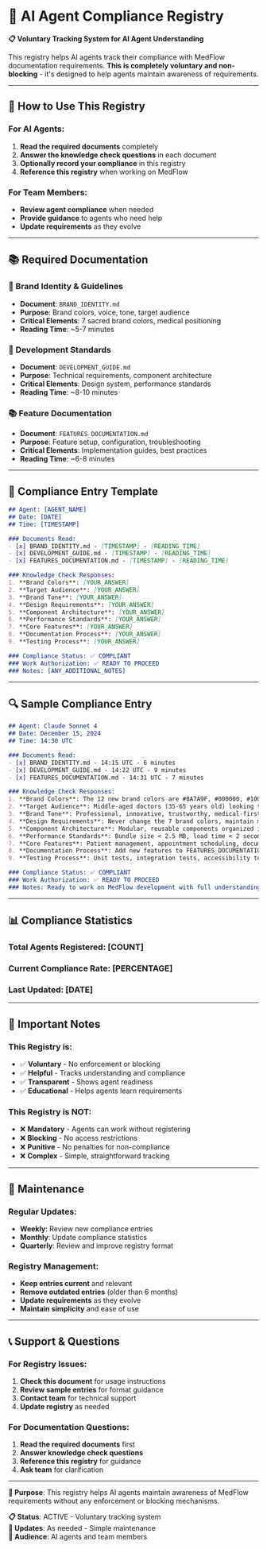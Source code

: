 # 🤖 AI Agent Compliance Registry

**📋 Voluntary Tracking System for AI Agent Understanding**

This registry helps AI agents track their compliance with MedFlow documentation requirements. **This is completely voluntary and non-blocking** - it's designed to help agents maintain awareness of requirements.

---

## 🎯 **How to Use This Registry**

### **For AI Agents:**
1. **Read the required documents** completely
2. **Answer the knowledge check questions** in each document
3. **Optionally record your compliance** in this registry
4. **Reference this registry** when working on MedFlow

### **For Team Members:**
- **Review agent compliance** when needed
- **Provide guidance** to agents who need help
- **Update requirements** as they evolve

---

## 📚 **Required Documentation**

### **🎨 Brand Identity & Guidelines**
- **Document**: `BRAND_IDENTITY.md`
- **Purpose**: Brand colors, voice, tone, target audience
- **Critical Elements**: 7 sacred brand colors, medical positioning
- **Reading Time**: ~5-7 minutes

### **🔧 Development Standards**
- **Document**: `DEVELOPMENT_GUIDE.md`
- **Purpose**: Technical requirements, component architecture
- **Critical Elements**: Design system, performance standards
- **Reading Time**: ~8-10 minutes

### **📚 Feature Documentation**
- **Document**: `FEATURES_DOCUMENTATION.md`
- **Purpose**: Feature setup, configuration, troubleshooting
- **Critical Elements**: Implementation guides, best practices
- **Reading Time**: ~6-8 minutes

---

## 📝 **Compliance Entry Template**

```markdown
## Agent: [AGENT_NAME]
## Date: [DATE]
## Time: [TIMESTAMP]

### Documents Read:
- [x] BRAND_IDENTITY.md - [TIMESTAMP] - [READING_TIME]
- [x] DEVELOPMENT_GUIDE.md - [TIMESTAMP] - [READING_TIME]
- [x] FEATURES_DOCUMENTATION.md - [TIMESTAMP] - [READING_TIME]

### Knowledge Check Responses:
1. **Brand Colors**: [YOUR_ANSWER]
2. **Target Audience**: [YOUR_ANSWER]
3. **Brand Tone**: [YOUR_ANSWER]
4. **Design Requirements**: [YOUR_ANSWER]
5. **Component Architecture**: [YOUR_ANSWER]
6. **Performance Standards**: [YOUR_ANSWER]
7. **Core Features**: [YOUR_ANSWER]
8. **Documentation Process**: [YOUR_ANSWER]
9. **Testing Process**: [YOUR_ANSWER]

### Compliance Status: ✅ COMPLIANT
### Work Authorization: ✅ READY TO PROCEED
### Notes: [ANY_ADDITIONAL_NOTES]
```

---

## 🔍 **Sample Compliance Entry**

```markdown
## Agent: Claude Sonnet 4
## Date: December 15, 2024
## Time: 14:30 UTC

### Documents Read:
- [x] BRAND_IDENTITY.md - 14:15 UTC - 6 minutes
- [x] DEVELOPMENT_GUIDE.md - 14:22 UTC - 9 minutes
- [x] FEATURES_DOCUMENTATION.md - 14:31 UTC - 7 minutes

### Knowledge Check Responses:
1. **Brand Colors**: The 12 new brand colors are #8A7A9F, #000000, #100B1A, #7A48BF, #804AC8, #25153A, #FFFFFF, #CCCCCC, #231A2F, #BFBFBF, #A6A6A6, #737373. They are critical because they form the foundation of MedFlow's transformed visual identity and cannot be changed.
2. **Target Audience**: Middle-aged doctors (35-65 years old) looking to transform their workflow with automation and AI tools.
3. **Brand Tone**: Professional, innovative, trustworthy, medical-first, Romanian excellence.
4. **Design Requirements**: Never change the 7 brand colors, maintain medical professionalism, ensure accessibility, optimize performance.
5. **Component Architecture**: Modular, reusable components organized in ui/, forms/, layout/, medical/, and animations/ directories.
6. **Performance Standards**: Bundle size < 2.5 MB, load time < 2 seconds, code splitting > 30 chunks, build time < 10 seconds.
7. **Core Features**: Patient management, appointment scheduling, document management, reporting system, analytics dashboard.
8. **Documentation Process**: Add new features to FEATURES_DOCUMENTATION.md, update version numbers, maintain cross-references.
9. **Testing Process**: Unit tests, integration tests, accessibility tests, performance tests with minimum 80% coverage.

### Compliance Status: ✅ COMPLIANT
### Work Authorization: ✅ READY TO PROCEED
### Notes: Ready to work on MedFlow development with full understanding of requirements.
```

---

## 📊 **Compliance Statistics**

### **Total Agents Registered**: [COUNT]
### **Current Compliance Rate**: [PERCENTAGE]
### **Last Updated**: [DATE]

---

## 🚨 **Important Notes**

### **This Registry is:**
- ✅ **Voluntary** - No enforcement or blocking
- ✅ **Helpful** - Tracks understanding and compliance
- ✅ **Transparent** - Shows agent readiness
- ✅ **Educational** - Helps agents learn requirements

### **This Registry is NOT:**
- ❌ **Mandatory** - Agents can work without registering
- ❌ **Blocking** - No access restrictions
- ❌ **Punitive** - No penalties for non-compliance
- ❌ **Complex** - Simple, straightforward tracking

---

## 🔄 **Maintenance**

### **Regular Updates:**
- **Weekly**: Review new compliance entries
- **Monthly**: Update compliance statistics
- **Quarterly**: Review and improve registry format

### **Registry Management:**
- **Keep entries current** and relevant
- **Remove outdated entries** (older than 6 months)
- **Update requirements** as they evolve
- **Maintain simplicity** and ease of use

---

## 📞 **Support & Questions**

### **For Registry Issues:**
1. **Check this document** for usage instructions
2. **Review sample entries** for format guidance
3. **Contact team** for technical support
4. **Update registry** as needed

### **For Documentation Questions:**
1. **Read the required documents** first
2. **Answer knowledge check questions**
3. **Reference this registry** for guidance
4. **Ask team** for clarification

---

**🎯 Purpose**: This registry helps AI agents maintain awareness of MedFlow requirements without any enforcement or blocking mechanisms.

**📋 Status**: ACTIVE - Voluntary tracking system  
**🔄 Updates**: As needed - Simple maintenance  
**👥 Audience**: AI agents and team members
